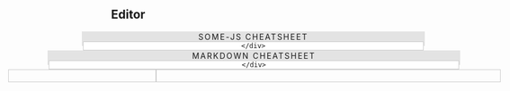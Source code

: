 ## Editor

<style>
    .cm-s-neo .CodeMirror-gutters {
        border-right: 0.1rem solid #ccc;
        padding-right: 0.2rem;
        margin-right: 0.3rem;
    }
    .CodeMirror.cm-s-neo {
        border: 0.1rem solid #ccc;
    }
    .cm-s-neo .CodeMirror-linenumber {
        color: #ccc;
    }
    #out {
        border: 0.1rem solid #ccc;
        position: absolute;
        top: 0;
        left: 0;
        width: 100%;
        height: 100%;
    }
    #edit {
        border: 0.1rem solid #ccc;
    }
    #ohhai, #ohhai2 {
        margin: 0 -10.5%;
        text-align: center;
        border: 1px solid rgba(0,0,0,0.1);
        border-width: 1px 2px;
        position: relative;
        left: 1px;
        cursor: pointer;
        user-select: none;
        height: 24px;
        overflow-y: visible;
        z-index: 10;
    }
    #ohhai2 { z-index: 20; }
    #ohbai, #ohbai2 {
        background-color: rgba(0,0,0,0.1);
        text-transform: uppercase;
        letter-spacing: 2px;
    }
    #cheat-sheet, #cheat-sheet2 {
        background-color: #fff;
        border: 1px solid #ccc;
    }
    #cheat-sheet .highlight, #cheat-sheet2 .highlight {
        font-weight: bold;
        background-color: rgba(0,0,0,0.2);
    }
    #cheat-sheet td, #cheat-sheet2 td {
        padding: 10px;
    }
    #cheat-sheet pre, #cheat-sheet2 pre {
        margin: 0;
        white-space: pre-wrap;
    }
    #cheat-sheet p, #cheat-sheet2 p {
        margin: 0;
    }
    #cheat-sheet pre code, #cheat-sheet2 pre code {
        margin-bottom: -15px;
        padding: 0;
    }
</style>

<div id="ohhai2" onclick="expandSheet2();">
    <div id="ohbai2">some-js Cheatsheet</div>
    <div id="cheat-sheet2">
        
    </div>
</div>
<div id="ohhai" onclick="expandSheet();">
    <div id="ohbai">Markdown Cheatsheet</div>
    <div id="cheat-sheet">
        
    </div>
</div>
<div id="hello" style="height:90%;resize:vertical;position:relative;margin-left:-10%;margin-right:-10%;">
    <div id="edit" style="height:100%;width:30%"></div>
    <div id="out" style="position:absolute;left:30%;width:70%;overflow:auto;">
        <div id="outp" class="container"></div>
    </div>
</div>

<link href="https://cdn.jsdelivr.net/codemirror/4.5.0/codemirror.css">

<script>


    var isOpen = false;
    var isOpen2 = false;

    function expandSheet2() {
        if (!isOpen2) $('#cheat-sheet2').html('<table style="width:100%"><tbody><tr><td><pre><code>This is far<span class="highlight">{hspace(50px)}</span>from this.</code></pre></td><td><p>Units can be `px`, `cm`, `mm` or any CSS unit. Can be negative.</p></td></tr><tr><td><pre><code>This is way above\n\n<span class="highlight">{vspace(50px)}</span>\n\nthis.</code></pre></td><td><p>Similar to above, will break the paragraph. Can be negative.</p></td></tr><tr><td><pre><code><span class="highlight">{color(green)This will be green}</span></code></pre></td><td><p>Colour names, hex-codes, rgb(a) values accepted</p></td></tr><tr><td><pre><code>This whole paragraph will \r\nhave a <span class="highlight">{modify(background-color,blue)}</span> blue background.</code></pre></td><td><p>Modify the parent of the text. First argument is CSS property, second is its value.</p></td></tr><tr><td><pre><code><span class="highlight">{menu()Home,About Us,Contact Us}</span></code></pre></td><td><p>Creates a menu, that shows/hides the header with the same name (and its subcontent). Header sizing will determine its subcontent.</p></td></tr><tr><td><pre><code><span class="highlight">{header(3)This is a h3 element}</span></code></pre></td><td><p>Essentially the same as Markdown `### This is...` except it doesn\'t affect menus, which is sometimes helpful. Number is header size(&lt;h#&gt;).</p></td></tr><tr><td><pre><code><span class="highlight">{tagline()Don\'t call us, we\'ll call you.}</span></code></pre></td><td><p>Creates a \'tagline\' with adaptive font sizing.</p></td></tr><tr><td><pre><code><span class="highlight">{icon(smile-o)}</span></code></pre></td><td><p>Adds font-awesome icon. This example adds the `fa-smile-o` icon.</p></td></tr><tr><td><pre><code><span class="highlight">{font(Arial)A different font!}</span></code></pre></td><td><p>Changes font. Font needs to be imported (or a standard web font).</p></td></tr></tbody></table>');
        else $('#cheat-sheet2').html("");

        if (!isOpen2) $('#ohbai2').html("Hide");
        else $('#ohbai2').html("some-js Cheatsheet");

        isOpen2 = !isOpen2;
        isOpen = true;
        expandSheet();
    }

    function expandSheet() {
        if (!isOpen) $('#cheat-sheet').html('<table style="width:100%"><tbody><tr><td><pre><code><span class="highlight">//</span>This is italicized<span class="highlight">//</span>, <wbr><span class="highlight">*</span>this is bold<span class="highlight">*</span> <wbr>and <span class="highlight">_</span>this is underlined<span class="highlight">_</span>.</code></pre></td><td><p>They can be used together on the same word or phrase. <strong style="color:blue;">Different to Markdown.</strong></p></td></tr><tr><td><pre><code><span class="highlight">{\--</span> This is a comment <span class="highlight">--}</span></code></pre></td><td><p>Removed from output.</p></td></tr><tr><td><pre><code><span class="highlight">#</span> This is a first level header</code></pre></td><td><p>Use one or more hash marks for headers: <code>#&nbsp;H1</code>, <code>##&nbsp;H2</code> ... <code>######&nbsp;H6</code></p></td></tr><tr><td><pre><code>This is a link to <wbr><span class="highlight">[Google](http://www.google.com)</span></code></pre></td><td><p>Visible text in the square brackets, link in the parentheses.</p></td></tr><tr><td><pre><code>First line.<span class="highlight">  \n</span>Second line.</code></pre></td><td><p>End a line with two spaces for a linebreak.</p></td></tr><tr><td><pre><code>First paragraph.<span class="highlight">\n\n</span>Second paragraph.</code></pre></td><td><p>Start a new paragraph by having an empty line between them.</p></td></tr><tr><td><pre><code><span class="highlight">- </span>Unordered list item\n<span class="highlight">- </span>Unordered list item</code></pre></td><td><p>Unordered (bulleted) lists use asterisks, pluses, or hyphens (<code>*</code>, <code>+</code>, or<code>-</code>) as list markers.</p></td></tr><tr><td><pre><code><span class="highlight">1. </span>Ordered list item<span class="highlight">\n2. </span>Ordered list item</code></pre></td><td><p>Ordered (numbered) lists use regular numbers, followed by periods, as list markers.</p></td></tr><tr><td><pre><code><span class="highlight">```\n</span>print("This is a code block");\n<span class="highlight">```</span></code></pre></td><td><p>Three backticks above and below for a preformatted block.</p></td></tr><tr><td><pre><code>Let\'s talk about <span class="highlight">`</span>&lt;html&gt;<span class="highlight">`</span>!</code></pre></td><td><p>Use backticks for inline code.</p></td></tr><tr><td><pre><code><span class="highlight">![](http://www.w3schools.com/html/pic_mountain.jpg)</span></code></pre></td><td><p>Images are exactly like links, with an exclamation mark in front of them.</p></td></tr></tbody></table>');
        else $('#cheat-sheet').html("");

        if (!isOpen) $('#ohbai').html("Hide");
        else $('#ohbai').html("Markdown Cheatsheet");

        isOpen = !isOpen;
    }

</script>